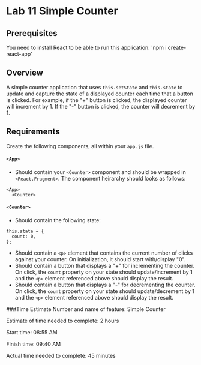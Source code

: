 # Lab 11 Simple Counter

## Prerequisites
You need to install React to be able to run this application: 'npm i create-react-app'

## Overview
A simple counter application that uses `this.setState` and `this.state` to update and capture the state of a displayed counter each time that a button is clicked.  For example, if the "+" button is clicked, the displayed counter will increment by 1.  If the "-" button is clicked, the counter will decrement by 1.

## Requirements
Create the following components, all within your `app.js` file.

#### `<App>`
* Should contain your `<Counter>` component and should be wrapped in `<React.Fragment>`.  The component heirarchy should looks as follows:

```
<App>
  <Counter>
```

#### `<Counter>`
* Should contain the following state:
```
this.state = {
  count: 0,
};
```
* Should contain a `<p>` element that contains the current number of clicks against your counter.  On initialization, it should start with/display "0".
* Should contain a button that displays a "+" for incrementing the counter.  On click, the `count` property on your state should update/increment by 1 and the `<p>` element referenced above should display the result.
* Should contain a button that displays a "-" for decrementing the counter.  On click, the `count` property on your state should update/decrement by 1 and the `<p>` element referenced above should display the result.

###Time Estimate
Number and name of feature: Simple Counter

Estimate of time needed to complete: 2 hours

Start time: 08:55 AM

Finish time: 09:40 AM

Actual time needed to complete: 45 minutes
